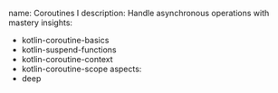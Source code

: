 name: Coroutines I
description: Handle asynchronous operations with mastery
insights:
  - kotlin-coroutine-basics
  - kotlin-suspend-functions
  - kotlin-coroutine-context
  - kotlin-coroutine-scope
aspects:
  - deep 